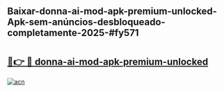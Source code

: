 ## Baixar-donna-ai-mod-apk-premium-unlocked-Apk-sem-anúncios-desbloqueado-completamente-2025-#fy571

# <h2><a href="https://ainizakaria.my?title=donna-ai-mod-apk-premium-unlocked&ref=22M">🔗👉 🔴 donna-ai-mod-apk-premium-unlocked</a></h2>

[![acn](https://github.com/user-attachments/assets/0f9c940e-d8b0-45ae-aac7-cd30a18b3e1c)](https://ainizakaria.my?title=donna-ai-mod-apk-premium-unlocked&ref=22M)

